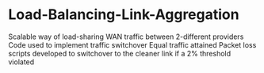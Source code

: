 # Load-Balancing-Link-Aggregation
Scalable way of load-sharing WAN traffic between 2-different providers
Code used to implement traffic switchover
Equal traffic attained
Packet loss scripts developed to switchover to the cleaner link if a 2% threshold violated
